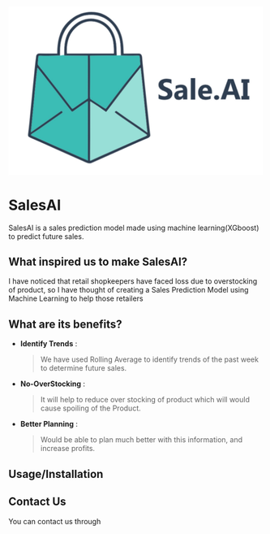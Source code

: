 ![Image](https://github.com/sawant-rishi-dev/SalesAI/blob/main/img/logo.jpg)
# SalesAI
SalesAI is a sales prediction model made using machine learning(XGboost) to predict future sales.
## What inspired us to make SalesAI?
I have noticed that retail shopkeepers have faced loss due to overstocking of product, so I have thought of creating a Sales Prediction Model using Machine Learning to help those retailers
## What are its benefits?
- **Identify Trends** :
  > We have used Rolling Average to identify trends of the past week to determine future sales.
- **No-OverStocking** :
  > It will help to reduce over stocking of product which will would cause spoiling of the Product.
- **Better Planning** :
  > Would be able to plan much better with this information, and increase profits.
## Usage/Installation

## Contact Us
You can contact us through []()
